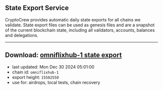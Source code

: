## State Export Service
CryptoCrew provides automatic daily state exports for all chains we validate. State export files can be used as genesis files and are a snapshot of the current blockchain state, including all validators, accounts, balances and delegations.

---
**Download: [omniflixhub-1 state export](https://dl-eu2.ccvalidators.com/SERVICE/omniflixhub/omniflixhub-1_export_15502550.json)**
---

- last updated: Mon Dec 30 2024 05:01:00
- chain id: `omniflixhub-1`
- export height: `15502550`
- use for: airdrops, local tests, chain recovery
